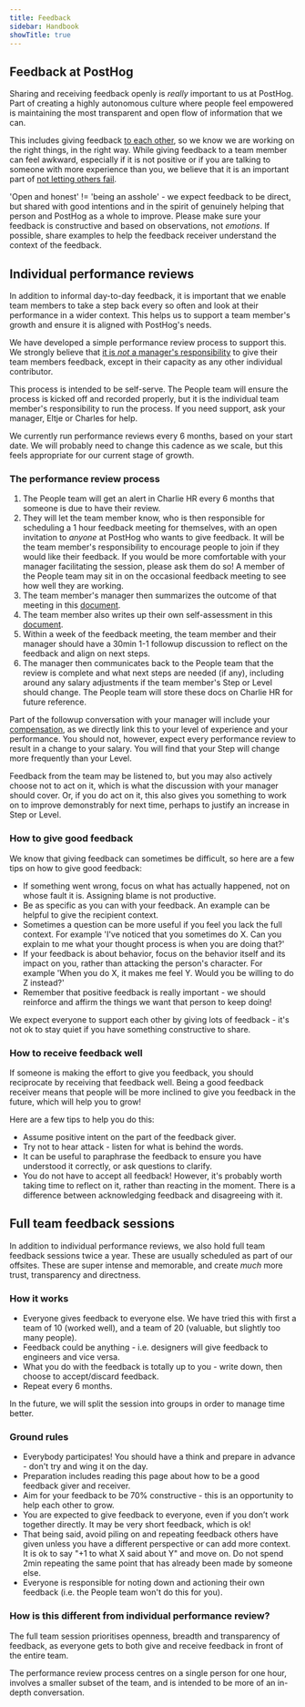 ```yaml
---
title: Feedback
sidebar: Handbook
showTitle: true
---
```


## Feedback at PostHog

Sharing and receiving feedback openly is _really_ important to us at PostHog. Part of creating a highly autonomous culture where people feel empowered is maintaining the most transparent and open flow of information that we can. 

This includes giving feedback [to each other](/handbook/company/values#step-on-toes), so we know we are working on the right things, in the right way. While giving feedback to a team member can feel awkward, especially if it is not positive or if you are talking to someone with more experience than you, we believe that it is an important part of [not letting others fail](/handbook/company/culture#dont-let-others-fail). 

'Open and honest' != 'being an asshole' - we expect feedback to be direct, but shared with good intentions and in the spirit of genuinely helping that person and PostHog as a whole to improve. Please make sure your feedback is constructive and based on observations, not _emotions_. If possible, share examples to help the feedback receiver understand the context of the feedback. 

## Individual performance reviews

In addition to informal day-to-day feedback, it is important that we enable team members to take a step back every so often and look at their performance in a wider context. This helps us to support a team member's growth and ensure it is aligned with PostHog's needs. 

We have developed a simple performance review process to support this. We strongly believe that [it is _not_ a manager's responsibility](/handbook/company/management) to give their team members feedback, except in their capacity as any other individual contributor. 

This process is intended to be self-serve. The People team will ensure the process is kicked off and recorded properly, but it is the individual team member's responsibility to run the process. If you need support, ask your manager, Eltje or Charles for help. 

We currently run performance reviews every 6 months, based on your start date. We will probably need to change this cadence as we scale, but this feels appropriate for our current stage of growth. 

### The performance review process

1. The People team will get an alert in Charlie HR every 6 months that someone is due to have their review.
2. They will let the team member know, who is then responsible for scheduling a 1 hour feedback meeting for themselves, with an open invitation to _anyone_ at PostHog who wants to give feedback. It will be the team member's responsibility to encourage people to join if they would like their feedback. If you would be more comfortable with your manager facilitating the session, please ask them do so! A member of the People team may sit in on the occasional feedback meeting to see how well they are working. 
3. The team member's manager then summarizes the outcome of that meeting in this [document](https://docs.google.com/document/d/1fxP0w_gNno7Y-2Uxw4uSYCaJTpvZpDXiFZ7lFPXsDpw/edit?usp=sharing).
4. The team member also writes up their own self-assessment in this [document](https://docs.google.com/document/d/1UbS9YkGDZsAhPsZmxRRI2g83ZuQzPwoQNQeJ7IGBm9I/edit?usp=sharing).
7. Within a week of the feedback meeting, the team member and their manager should have a 30min 1-1 followup discussion to reflect on the feedback and align on next steps.
8. The manager then communicates back to the People team that the review is complete and what next steps are needed (if any), including around any salary adjustments if the team member's Step or Level should change. The People team will store these docs on Charlie HR for future reference.

Part of the followup conversation with your manager will include your [compensation](/handbook/people/compensation), as we directly link this to your level of experience and your performance. You should not, however, expect every performance review to result in a change to your salary. You will find that your Step will change more frequently than your Level.

Feedback from the team may be listened to, but you may also actively choose not to act on it, which is what the discussion with your manager should cover. Or, if you do act on it, this also gives you something to work on to improve demonstrably for next time, perhaps to justify an increase in Step or Level.

### How to give good feedback

We know that giving feedback can sometimes be difficult, so here are a few tips on how to give good feedback:

- If something went wrong, focus on what has actually happened, not on whose fault it is. Assigning blame is not productive. 
- Be as specific as you can with your feedback. An example can be helpful to give the recipient context. 
- Sometimes a question can be more useful if you feel you lack the full context. For example 'I've noticed that you sometimes do X. Can you explain to me what your thought process is when you are doing that?' 
- If your feedback is about behavior, focus on the behavior itself and its impact on you, rather than attacking the person's character. For example 'When you do X, it makes me feel Y. Would you be willing to do Z instead?'
- Remember that positive feedback is really important - we should reinforce and affirm the things we want that person to keep doing!

We expect everyone to support each other by giving lots of feedback - it's not ok to stay quiet if you have something constructive to share. 

### How to receive feedback well

If someone is making the effort to give you feedback, you should reciprocate by receiving that feedback well. Being a good feedback receiver means that people will be more inclined to give you feedback in the future, which will help you to grow!

Here are a few tips to help you do this:

- Assume positive intent on the part of the feedback giver. 
- Try not to hear attack - listen for what is behind the words.
- It can be useful to paraphrase the feedback to ensure you have understood it correctly, or ask questions to clarify. 
- You do not have to accept all feedback! However, it's probably worth taking time to reflect on it, rather than reacting in the moment. There is a difference between acknowledging feedback and disagreeing with it. 

## Full team feedback sessions

In addition to individual performance reviews, we also hold full team feedback sessions twice a year. These are usually scheduled as part of our offsites. These are super intense and memorable, and create _much_ more trust, transparency and directness. 

### How it works

- Everyone gives feedback to everyone else. We have tried this with first a team of 10 (worked well), and a team of 20 (valuable, but slightly too many people).
- Feedback could be anything - i.e. designers will give feedback to engineers and vice versa.
- What you do with the feedback is totally up to you - write down, then choose to accept/discard feedback.
- Repeat every 6 months.

In the future, we will split the session into groups in order to manage time better. 

### Ground rules

- Everybody participates! You should have a think and prepare in advance - don't try and wing it on the day.
- Preparation includes reading this page about how to be a good feedback giver and receiver.
- Aim for your feedback to be 70% constructive - this is an opportunity to help each other to grow. 
- You are expected to give feedback to everyone, even if you don’t work together directly. It may be very short feedback, which is ok! 
- That being said, avoid piling on and repeating feedback others have given unless you have a different perspective or can add more context. It is ok to say "+1 to what X said about Y" and move on. Do not spend 2min repeating the same point that has already been made by someone else. 
- Everyone is responsible for noting down and actioning their own feedback (i.e. the People team won't do this for you). 

### How is this different from individual performance review?

The full team session prioritises openness, breadth and transparency of feedback, as everyone gets to both give and receive feedback in front of the entire team. 

The performance review process centres on a single person for one hour, involves a smaller subset of the team, and is intended to be more of an in-depth conversation.

